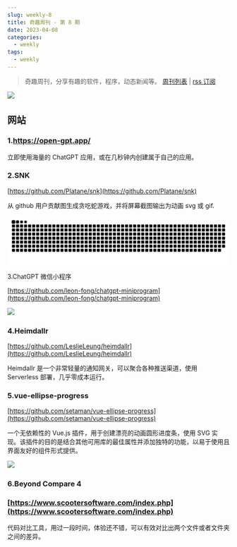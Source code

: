 ```yaml
---
slug: weekly-8
title: 奇趣周刊 - 第 8 期
date: 2023-04-08
categories:
  - weekly
tags:
  - weekly
---
```


> 奇趣周刊，分享有趣的软件，程序，动态新闻等。 [周刊列表](/categories/weekly/) | [rss 订阅](/categories/weekly/index.xml)

![](https://img.zburu.com/i/20230326/d5c32b7965bb7d8169fc474a55e2315.34x05tgzayw0.webp)

## 网站

### 1.https://open-gpt.app/

立即使用海量的 ChatGPT 应用，或在几秒钟内创建属于自己的应用。

### 2.SNK

[https://github.com/Platane/snk](https://github.com/Platane/snk)

从 github 用户贡献图生成贪吃蛇游戏，并将屏幕截图输出为动画 svg 或 gif.

![](https://raw.githubusercontent.com/platane/snk/output/github-contribution-grid-snake.svg)

3.ChatGPT 微信小程序

[https://github.com/leon-fong/chatgpt-miniprogram](https://github.com/leon-fong/chatgpt-miniprogram)

![](https://github.com/leon-fong/chatgpt-miniprogram/raw/mian/.github/intro.png)

### 4.Heimdallr

[https://github.com/LeslieLeung/heimdallr](https://github.com/LeslieLeung/heimdallr)

Heimdallr 是一个非常轻量的通知网关，可以聚合各种推送渠道，使用 Serverless 部署，几乎零成本运行。

### 5.vue-ellipse-progress

[https://github.com/setaman/vue-ellipse-progress](https://github.com/setaman/vue-ellipse-progress)

一个无依赖性的 Vue.js 插件，用于创建漂亮的动画圆形进度条，使用 SVG 实现。该插件的目的是结合其他可用库的最佳属性并添加独特的功能，以易于使用且界面友好的组件形式提供。

![](https://github.com/setaman/Bilder/raw/master/vue-ellipse-demo.gif)

### 6.**Beyond Compare 4**

### [https://www.scootersoftware.com/index.php](https://www.scootersoftware.com/index.php)

代码对比工具，用过一段时间，体验还不错，可以有效对比出两个文件或者文件夹之间的差异。
